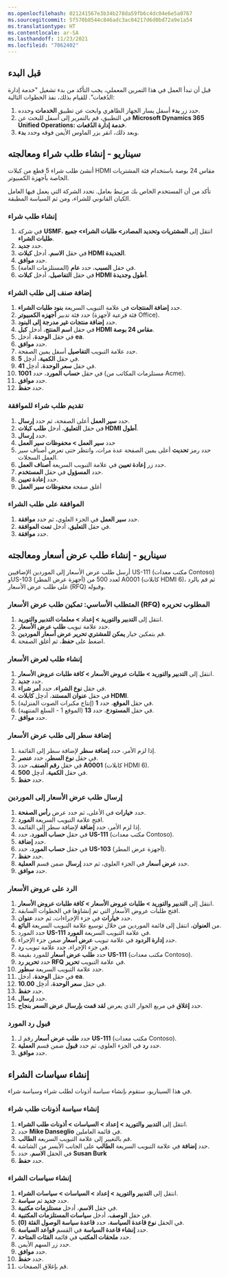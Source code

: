 ```yaml
---
ms.openlocfilehash: 021241567e3b34b278da59fb6c4dc04e6e5a0767
ms.sourcegitcommit: 5f570b8544c846adc3ac04217d6d0bd72a9e1a54
ms.translationtype: HT
ms.contentlocale: ar-SA
ms.lasthandoff: 11/23/2021
ms.locfileid: "7862402"
---
```

## <a name="before-you-begin"></a>قبل البدء

قبل أن تبدأ العمل في هذا التمرين المعملي، يجب التأكد من بدء تشغيل "خدمة إدارة الدُفعات". للقيام بذلك، نفذ الخطوات التالية:

1.  حدد زر **بدء** أسفل يسار الجهاز الظاهري وابحث عن تطبيق **الخدمات** وحدده.
2.  في التطبيق، قم بالتمرير إلى أسفل للبحث عن **Microsoft Dynamics 365 Unified Operations: خدمة إدارة الدُفعات**. 
3.  وبعد ذلك، انقر بزر الماوس الأيمن فوقه وحدد **بدء**.

## <a name="scenario---create-and-process-a-purchase-requisition"></a>سيناريو - إنشاء طلب شراء ومعالجته

أنشئ طلب شراء 5 قطع من كبلات HDMI مقاس 24 بوصة باستخدام فئة المشتريات الخاصة بأجهزة الكمبيوتر.

تأكد من أن المستخدم الخاص بك مرتبط بعامل. تحدد الشركة التي يعمل فيها العامل الكيان القانوني للشراء، ومن ثم السياسة المطبقة.

### <a name="create-a-purchase-requisition"></a>إنشاء طلب شراء

1.  في شركة **USMF**، انتقل إلى **المشتريات وتحديد المصادر> طلبات الشراء> جميع طلبات الشراء**.
2.  حدد **جديد‎**.
3.  في حقل **الاسم**، أدخل **كبلات HDMI الجديدة**.
4.  حدد **موافق**.
5.  في حقل **السبب**، حدد **عام** (المستلزمات العامة).
6.  في حقل **التفاصيل**، أدخل **كبلات HDMI أطول وجديدة**.

### <a name="add-an-item-to-the-purchase-requisition"></a>إضافة صنف إلى طلب الشراء

1.  حدد **إضافة المنتجات** في علامة التبويب السريعة **بنود طلبات الشراء**.
2.  حدد فئة تدبير **أجهزه الكمبيوتر** (فئة فرعية لأجهزة Office).
3.  حدد **إضافة منتجات غير مدرجة إلى البنود**.
4.  في حقل **اسم المنتج**، أدخل **كبل HDMI مقاس 24 بوصة**.
5.  في حقل **الوحدة**، أدخل **ea**.
6.  حدد **موافق**.
7.  حدد علامة التبويب **التفاصيل** أسفل يمين الصفحة.
9.  في حقل **الكمية**، أدخِل **5**.
10. في حقل **سعر الوحدة**، أدخِل **41**.
11. في حقل **حساب المورد**، حدد **1001** (مستلزمات المكاتب من Acme).
12. حدد **موافق**.
13. حدد **حفظ**.

### <a name="submit-a-purchase-requisition-for-approval"></a>تقديم طلب شراء للموافقة

1.  حدد **سير العمل** أعلى الصفحة، ثم حدد **إرسال**.
2.  في حقل **التعليق**، أدخل **طلب كبلات HDMI أطول**.
3.  حدد **إرسال**.
4.  حدد **سير العمل > محفوظات سير العمل**
5.  حدد رمز **تحديث** أعلى يمين الصفحة عدة مرات، وانتظر حتى تعرض أصناف سير العمل السجلات.
6.  حدد زر **إعادة تعيين** في علامة التبويب السريعة **أصناف العمل**.
7.  حدد **المسؤول** في حقل **المستخدم**.
8.  حدد **إعادة تعيين**.
9.  أغلق صفحة **محفوظات سير العمل**


### <a name="approve-the-purchase-requisition"></a>الموافقة على طلب الشراء

1.  حدد **سير العمل** في الجزء العلوي، ثم حدد **موافقة**.
2.  في حقل **التعليق**، أدخل **تمت الموافقة**.
3.  حدد **موافقة**.

## <a name="scenario---create-and-process-a-request-for-quotation"></a>سيناريو - إنشاء طلب عرض أسعار ومعالجته

أرسل طلب عرض الأسعار إلى الموردين الإضافيين US-111 (مكتب معدات Contoso) وUS-103 (أجهزة عرض المطر) لعدد 500 من A0001 (كابلات HDMI 6)، ثم قم بالرد على طلب عرض الأسعار (RFQ) وقبوله.


### <a name="prerequisite---enable-the-rfq-to-be-edited"></a>المتطلب الأساسي: تمكين طلب عرض الأسعار (RFQ) المطلوب تحريره

1.    انتقل إلى **التدبير والتوريد > إعداد > معلمات التدبير والتوريد**.
2.    حدد علامة تبويب **طلب عرض الأسعار**.
3.    قم بتمكين خيار **يمكن للمشتري تحرير عرض أسعار الموردين**. 
4.    اضغط على **حفظ**، ثم أغلق الصفحة. 


### <a name="create-a-request-for-quotation"></a>إنشاء طلب لعرض الأسعار 

1.  انتقل إلى **‏‫التدبير والتوريد‬ > طلبات عروض الأسعار > كافة طلبات عروض الأسعار**.
2.  حدد **جديد‏‎**.
3.  في حقل **نوع الشراء**، حدد **أمر شراء**.
4.  في حقل **عنوان المستند**، أدخِل **كابلات HDMI**.
5.  في حقل **الموقع**، حدد **1** (إنتاج مكبرات الصوت المنزلية).
6.  في حقل **المستودع**، حدد **13** (الموقع 1 - السلع المنتهية).
7.  حدد **موافق**.
 
### <a name="add-a-line-to-the-request-for-quotation"></a>إضافة سطر إلى طلب عرض الأسعار

1.  إذا لزم الأمر، حدد **إضافة سطر** لإضافة سطر إلى القائمة.
2.  في حقل **نوع السطر**، حدد **عنصر**.
3.  في حقل **رقم الصنف**، حدد **A0001** (كابلات HDMI 6).
4.  في حقل **الكمية**، أدخِل **500**.
5.  حدد **حفظ**.

### <a name="send-the-request-for-quotation-to-the-vendors"></a>إرسال طلب عرض الأسعار إلى الموردين

1.  حدد **خيارات** في الأعلى، ثم حدد عرض **رأس الصفحة**.
2.  افتح علامة التبويب السريعة **المورد**.
3.  إذا لزم الأمر، حدد **إضافة** لإضافة سطر إلى القائمة.
4.  في حقل **حساب المورد**، حدد **US-111** (مكتب معدات Contoso).
5.  حدد **إضافة**.
6.  في حقل **حساب المورد**، حدد **US-103** (أجهزة عرض المطر).
7.  حدد **حفظ**.
8.  حدد **عرض أسعار** في الجزء العلوي، ثم حدد **إرسال** ضمن قسم **العملية**.
9.  حدد **موافق**.

### <a name="reply-to-an-rfq"></a>الرد على عروض الأسعار

1.  انتقل إلى **‏‫التدبير والتوريد‬ > طلبات عروض الأسعار > كافة طلبات عروض الأسعار**.
2.  افتح طلبات عروض الأسعار التي تم إنشاؤها في الخطوات السابقة.
3. حدد **خيارات** في جزء الإجراءات، ثم حدد **عنوان**.
4.  من **العنوان**، انتقل إلى قائمة الموردين من خلال توسيع علامة التبويب السريعة **البائع**.
5.  حدد المورد **US-111** في علامة التبويب السريعة **المورد**.
6.  حدد **إدارة الردود** في علامة تبويب **عرض أسعار** ضمن جزء الإجراء.
7.  في جزء الإجراء، حدد علامة تبويب **رد**.
8.  حدد **طلب عرض أسعار** للمورد بقيمة **US-111** (مكتب معدات Contoso).
9.  حدد **تحرير رد RFQ** في علامة التبويب **تحرير**.
10. حدد علامة التبويب السريعة **سطور**.
11. في حقل **الوحدة**، أدخل **ea**.
12. في حقل **سعر الوحدة**، أدخِل **10.00**.
13. حدد **حفظ**.
14. حدد **إرسال**.
15. حدد **إغلاق** في مربع الحوار الذي يعرض **لقد قمت بإرسال عرض السعر بنجاح**.

### <a name="accept-a-vendors-reply"></a>قبول رد المورد

1.  حدد **طلب عرض أسعار** رقم لـ **US-111** (مكتب معدات Contoso).
2.  حدد **رد** في الجزء العلوي، ثم حدد **قبول** ضمن قسم **العملية**.
3.  حدد **موافق**.

## <a name="create-purchase-policies"></a>إنشاء سياسات الشراء
في هذا السيناريو، ستقوم بإنشاء سياسة أذونات لطلب شراء وسياسة شراء.

### <a name="create-a-purchase-requisition-permission-policy"></a>إنشاء سياسة أذونات طلب شراء

1.  انتقل إلى **التدبير والتوريد > إعداد > السياسات > أذونات طلب الشراء**.
2.  حدد **Mike Danseglio** في قائمة العاملين.
3.  قم بالتغيير إلى علامة التبويب السريعة **الطالب**.
4.  حدد **إضافة** في علامة التبويب السريعة **الطالب** على الجانب الأيسر من الشاشة.
5.  في الحقل **الاسم**، حدد **Susan Burk**
6.  حدد **حفظ**.

### <a name="create-a-purchasing-policy"></a>إنشاء سياسات الشراء
 
1.  انتقل إلى **التدبير والتوريد > إعداد > السياسات > سياسات الشراء**.
2.  حدد **جديد** ثم **سياسة**.
3.  في حقل **الاسم**، أدخل **مستلزمات مكتبية‬**.
4.  في حقل **الوصف**، أدخل **سياسات المستلزمات المكتبية‬**.
5.  في الحقل **نوع قاعدة السياسة**، حدد **قاعدة سياسة الوصول الفئة (0)**.
6.  حدد **إنشاء قاعدة السياسة** في القسم **قواعد السياسة**.
7.  حدد **ملحقات المكتب** في قائمة **الفئات المتاحة**.
8.  حدد زر السهم الأيمن.
9.  حدد **موافق**.
10. حدد **حفظ**.
11. قم بإغلاق الصفحات.
